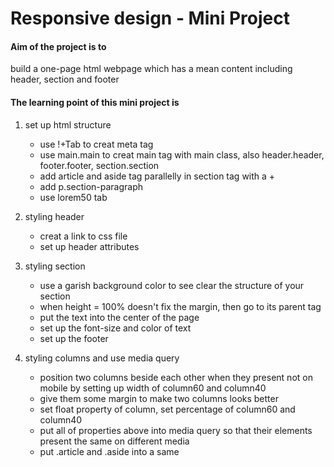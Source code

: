 # Responsive design - Mini Project

#### Aim of the project is to 
build a one-page html webpage which has a mean content including header, section and footer

#### The learning point of this mini project is 
1. set up html structure 
    * use !+Tab to creat meta tag
    * use main.main to creat main tag with main class, also header.header, footer.footer, section.section
    * add article and aside tag parallelly in section tag with a +
    * add p.section-paragraph
    * use lorem50 tab

2. styling header
    * creat a link to css file
    * set up header attributes

3. styling section
    * use a garish background color to see clear the structure of your section
    * when height = 100% doesn't fix the margin, then go to its parent tag
    * put the text into the center of the page
    * set up the font-size and color of text
    * set up the footer

4. styling columns and use media query
    * position two columns beside each other when they present not on mobile by setting up width of column60 and column40
    * give them some margin to make two columns looks better
    * set float property of column, set percentage of column60 and column40
    * put all of properties above into media query so that their elements present the same on different media
    * put .article and .aside into a same 